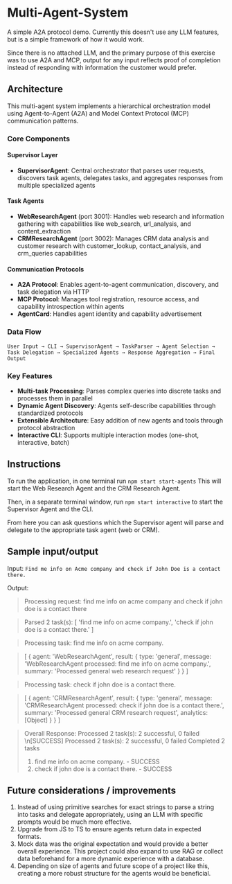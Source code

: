 # Multi-Agent-System

A simple A2A protocol demo. Currently this doesn't use any LLM features,
but is a simple framework of how it would work. 

Since there is no attached LLM, and the primary purpose of this exercise 
was to use A2A and MCP, output for any input reflects proof of completion
instead of responding with information the customer would prefer.

## Architecture

This multi-agent system implements a hierarchical orchestration model using Agent-to-Agent (A2A) and Model Context Protocol (MCP) communication patterns.

### Core Components

#### Supervisor Layer
- **SupervisorAgent**: Central orchestrator that parses user requests, discovers task agents, delegates tasks, and aggregates responses from multiple specialized agents

#### Task Agents
- **WebResearchAgent** (port 3001): Handles web research and information gathering with capabilities like web_search, url_analysis, and content_extraction
- **CRMResearchAgent** (port 3002): Manages CRM data analysis and customer research with customer_lookup, contact_analysis, and crm_queries capabilities

#### Communication Protocols
- **A2A Protocol**: Enables agent-to-agent communication, discovery, and task delegation via HTTP
- **MCP Protocol**: Manages tool registration, resource access, and capability introspection within agents
- **AgentCard**: Handles agent identity and capability advertisement

### Data Flow
```
User Input → CLI → SupervisorAgent → TaskParser → Agent Selection → 
Task Delegation → Specialized Agents → Response Aggregation → Final Output
```

### Key Features
- **Multi-task Processing**: Parses complex queries into discrete tasks and processes them in parallel
- **Dynamic Agent Discovery**: Agents self-describe capabilities through standardized protocols
- **Extensible Architecture**: Easy addition of new agents and tools through protocol abstraction
- **Interactive CLI**: Supports multiple interaction modes (one-shot, interactive, batch)


## Instructions
To run the application, in one terminal run `npm start start-agents`
This will start the Web Research Agent and the CRM Research Agent.

Then, in a separate terminal window, run `npm start interactive` to start the Supervisor Agent and the CLI.

From here you can ask questions which the Supervisor agent will parse 
and delegate to the appropriate task agent (web or CRM).

## Sample input/output
Input: `Find me info on Acme company and check if John Doe is a contact there.`

Output: 
> Processing request: find me info on acme company and check if john doe is a contact there

>Parsed 2 task(s): [
'find me info on acme company.',
'check if john doe is a contact there.'
]

>Processing task: find me info on acme company.

>[
{
agent: 'WebResearchAgent',
result: {
type: 'general',
message: 'WebResearchAgent processed: find me info on acme company.',
summary: 'Processed general web research request'
}
}
]

>Processing task: check if john doe is a contact there.

> [
{
agent: 'CRMResearchAgent',
result: {
type: 'general',
message: 'CRMResearchAgent processed: check if john doe is a contact there.',
summary: 'Processed general CRM research request',
analytics: [Object]
}
}
]

>Overall Response: Processed 2 task(s): 2 successful, 0 failed
\n[SUCCESS] Processed 2 task(s): 2 successful, 0 failed
>Completed 2 tasks
>1. find me info on acme company. - SUCCESS
>2. check if john doe is a contact there. - SUCCESS

## Future considerations / improvements
1. Instead of using primitive searches for exact strings to parse a 
string into tasks and delegate appropriately, using an LLM with specific 
prompts would be much more effective. 
2. Upgrade from JS to TS to ensure agents return
data in expected formats.
3. Mock data was the original expectation and would provide a better
overall experience. This project could also expand to use RAG or collect 
data beforehand for a more dynamic experience with a database.
4. Depending on size of agents and future scope of a project like this, 
creating a more robust structure for the agents would be beneficial. 
